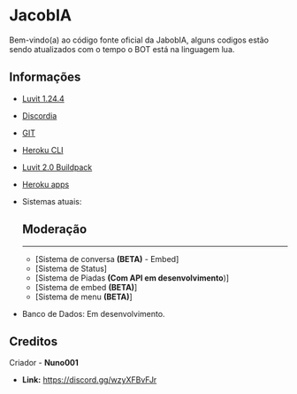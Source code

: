 # JacobIA
Bem-vindo(a) ao código fonte oficial da JabobIA, alguns codigos estão sendo atualizados com o tempo o BOT está na linguagem lua.

## Informações
- [Luvit 1.24.4 ](https://luvit.io/install.html)
- [Discordia](https://github.com/SinisterRectus/Discordia)
- [GIT](https://git-scm.com)
- [Heroku CLI](https://devcenter.heroku.com/articles/heroku-cli#download-and-install)
- [Luvit 2.0 Buildpack](https://elements.heroku.com/buildpacks/squeek502/heroku-buildpack-luvit#buildpack-instructions)
- [Heroku apps](https://dashboard.heroku.com/apps)
- Sistemas atuais: 
  
  ## Moderação ##
  ---
  - [Sistema de conversa **(BETA)** - Embed]
  - [Sistema de Status]
  - [Sistema de Piadas **(Com API em desenvolvimento**)]
  - [Sistema de embed **(BETA)**]
  - [Sistema de menu **(BETA)**] 
  
- Banco de Dados: Em desenvolvimento.

## Creditos
Criador - **Nuno001**

- **Link:** [https://discord.gg/wzyXFBvFJr ](https://discord.gg/M8gwNKqaXC)
